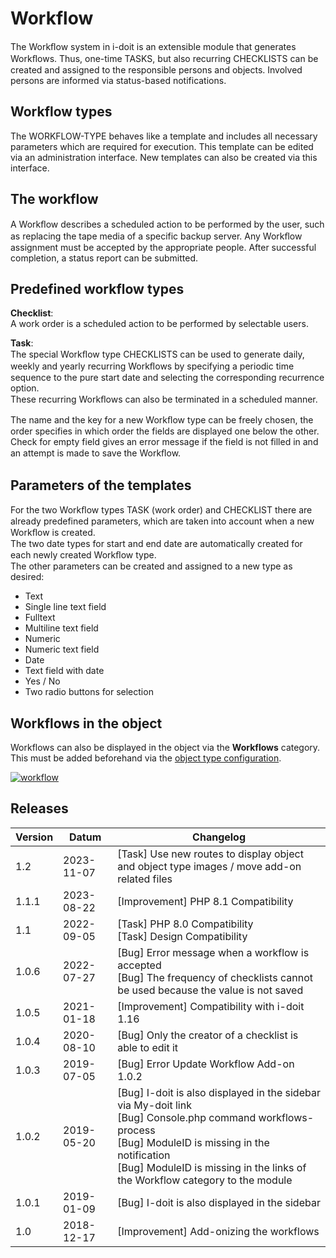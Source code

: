 # Workflow

The Workﬂow system in i-doit is an extensible module that generates Workﬂows. Thus, one-time TASKS, but also recurring CHECKLISTS can be created and assigned to the responsible persons and objects. Involved persons are informed via status-based notifications.

Workflow types
--------------

The WORKFLOW-TYPE behaves like a template and includes all necessary parameters which are required for execution. This template can be edited via an administration interface. New templates can also be created via this interface.

The workflow
------------

A Workﬂow describes a scheduled action to be performed by the user, such as replacing the tape media of a specific backup server. Any Workﬂow assignment must be accepted by the appropriate people. After successful completion, a status report can be submitted.

Predefined workflow types
-------------------------

**Checklist**:  
A work order is a scheduled action to be performed by selectable users.

**Task**:  
The special Workﬂow type CHECKLISTS can be used to generate daily, weekly and yearly recurring Workﬂows by specifying a periodic time sequence to the pure start date and selecting the corresponding recurrence option.  
These recurring Workﬂows can also be terminated in a scheduled manner.

The name and the key for a new Workﬂow type can be freely chosen, the order specifies in which order the fields are displayed one below the other.  
Check for empty field gives an error message if the field is not filled in and an attempt is made to save the Workﬂow.

Parameters of the templates
---------------------------

For the two Workﬂow types TASK (work order) and CHECKLIST there are already predefined parameters, which are taken into account when a new Workﬂow is created.  
The two date types for start and end date are automatically created for each newly created Workﬂow type.  
The other parameters can be created and assigned to a new type as desired:

*   Text
*   Single line text field
*   Fulltext
*   Multiline text field
*   Numeric
*   Numeric text field
*   Date
*   Text field with date
*   Yes / No
*   Two radio buttons for selection

Workflows in the object
-----------------------

Workflows can also be displayed in the object via the **Workflows** category. This must be added beforehand via the [object type configuration](../basics/assignment-of-categories-to-object-types.md).

[![workflow](../assets/images/en/i-doit-pro-add-ons/workflow/1-wf.png)](../assets/images/en/i-doit-pro-add-ons/workflow/1-wf.png)

Releases
--------

| Version | Datum | Changelog |
| --- | --- | --- |
| 1.2 | 2023-11-07 | [Task] Use new routes to display object and object type images / move add-on related files |
| 1.1.1 | 2023-08-22 | [Improvement] PHP 8.1 Compatibility |
| 1.1 | 2022-09-05 | [Task] PHP 8.0 Compatibility  <br>[Task] Design Compatibility |
| 1.0.6 | 2022-07-27 | [Bug] Error message when a workflow is accepted  <br>[Bug] The frequency of checklists cannot be used because the value is not saved |
| 1.0.5 | 2021-01-18 | [Improvement] Compatibility with i-doit 1.16 |
| 1.0.4 | 2020-08-10 | [Bug] Only the creator of a checklist is able to edit it |
| 1.0.3 | 2019-07-05 | [Bug] Error Update Workflow Add-on 1.0.2 |
| 1.0.2 | 2019-05-20 | [Bug] I-doit is also displayed in the sidebar via My-doit link<br>[Bug] Console.php command workflows-process<br>[Bug] ModuleID is missing in the notification<br>[Bug] ModuleID is missing in the links of the Workflow category to the module |
| 1.0.1 | 2019-01-09 | [Bug] I-doit is also displayed in the sidebar |
| 1.0 | 2018-12-17 | [Improvement] Add-onizing the workflows |
